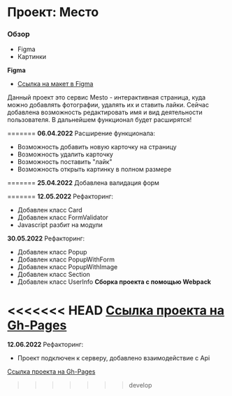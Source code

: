 # Проект: Место

### Обзор

* Figma
* Картинки

**Figma**

* [Ссылка на макет в Figma](https://www.figma.com/file/2cn9N9jSkmxD84oJik7xL7/JavaScript.-Sprint-4?node-id=0%3A1)

Данный проект это сервис Mesto - интерактивная страница, куда можно добавлять фотографии, удалять их и ставить лайки.
Сейчас добавлена возможность редактировать имя и вид деятельности пользователя. В дальнейшем функционал будет расширятся!

=======
**06.04.2022**
Расширение функционала:
* Возможность добавить новую карточку на страницу
* Возможность удалить карточку
* Возможность поставить "лайк"
* Возможность открыть картинку в полном размере

=======
**25.04.2022**
Добавлена валидация форм

=======
**12.05.2022**
Рефакторинг:
* Добавлен класс Card
* Добавлен класс FormValidator
* Javascript разбит на модули

**30.05.2022**
Рефакторинг:
* Добавлен класс Popup
* Добавлен класс PopupWithForm
* Добавлен класс PopupWithImage
* Добавлен класс Section
* Добавлен класс UserInfo
**Сборка проекта с помощью Webpack**

<<<<<<< HEAD
[Ссылка проекта на Gh-Pages](https://nikitositi.github.io/mesto/)
=======
**12.06.2022**
Рефакторинг:
* Проект подключен к серверу, добавлено взаимодействие с Api

[Ссылка проекта на Gh-Pages](https://nikitositi.github.io/mesto/)
>>>>>>> develop
